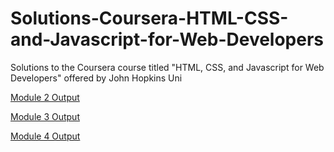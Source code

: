 # Solutions-Coursera-HTML-CSS-and-Javascript-for-Web-Developers
Solutions to the Coursera course titled "HTML, CSS, and Javascript for Web Developers" offered by John Hopkins Uni

[Module 2 Output](https://sanskriti-midha.github.io/-Solutions-Coursera-HTML-CSS-and-Javascript-for-Web-Developers/Module2_Solution)


[Module 3 Output](https://sanskriti-midha.github.io/-Solutions-Coursera-HTML-CSS-and-Javascript-for-Web-Developers/Module3_Solution)


[Module 4 Output](https://sanskriti-midha.github.io/-Solutions-Coursera-HTML-CSS-and-Javascript-for-Web-Developers/Module4_Solution)

